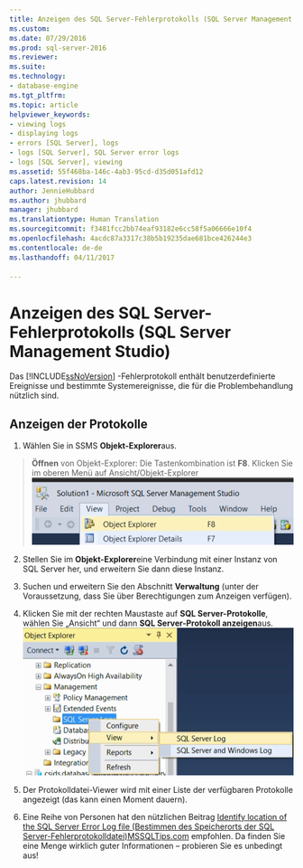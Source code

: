 ```yaml
---
title: Anzeigen des SQL Server-Fehlerprotokolls (SQL Server Management Studio) | Microsoft-Dokumentation
ms.custom: 
ms.date: 07/29/2016
ms.prod: sql-server-2016
ms.reviewer: 
ms.suite: 
ms.technology:
- database-engine
ms.tgt_pltfrm: 
ms.topic: article
helpviewer_keywords:
- viewing logs
- displaying logs
- errors [SQL Server], logs
- logs [SQL Server], SQL Server error logs
- logs [SQL Server], viewing
ms.assetid: 55f468ba-146c-4ab3-95cd-d35d051afd12
caps.latest.revision: 14
author: JennieHubbard
ms.author: jhubbard
manager: jhubbard
ms.translationtype: Human Translation
ms.sourcegitcommit: f3481fcc2bb74eaf93182e6cc58f5a06666e10f4
ms.openlocfilehash: 4acdc87a3317c38b5b19235dae681bce426244e3
ms.contentlocale: de-de
ms.lasthandoff: 04/11/2017

---
```

# <a name="view-the-sql-server-error-log-sql-server-management-studio"></a>Anzeigen des SQL Server-Fehlerprotokolls (SQL Server Management Studio)
  Das [!INCLUDE[ssNoVersion](../../includes/ssnoversion-md.md)] -Fehlerprotokoll enthält benutzerdefinierte Ereignisse und bestimmte Systemereignisse, die für die Problembehandlung nützlich sind. 
  

  ## <a name="how-to-view-the-logs"></a>Anzeigen der Protokolle
1.  Wählen Sie in SSMS **Objekt-Explorer**aus.

>**Öffnen** von Objekt-Explorer: Die Tastenkombination ist **F8**. Klicken Sie im oberen Menü auf Ansicht/Objekt-Explorer ![Object_explorer](../../relational-databases/performance/media/object-explorer.png) 


2.  Stellen Sie im **Objekt-Explorer**eine Verbindung mit einer Instanz von SQL Server her, und erweitern Sie dann diese Instanz.
  
3.  Suchen und erweitern Sie den Abschnitt **Verwaltung** (unter der Voraussetzung, dass Sie über Berechtigungen zum Anzeigen verfügen).

4.  Klicken Sie mit der rechten Maustaste auf **SQL Server-Protokolle**, wählen Sie „Ansicht“ und dann **SQL Server-Protokoll anzeigen**aus.
 ![View_SQLServer_Log_SSMS](../../relational-databases/performance/media/view-sqlserver-log-ssms.png) 
 
5.  Der Protokolldatei-Viewer wird mit einer Liste der verfügbaren Protokolle angezeigt (das kann einen Moment dauern).
  
6. Eine Reihe von Personen hat den nützlichen Beitrag [Identify location of the SQL Server Error Log file (Bestimmen des Speicherorts der SQL Server-Fehlerprotokolldatei)](https://www.mssqltips.com/sqlservertip/2506/identify-location-of-the-sql-server-error-log-file/)[MSSQLTips.com](https://www.mssqltips.com/) empfohlen. Da finden Sie eine Menge wirklich guter Informationen – probieren Sie es unbedingt aus!
  
  

